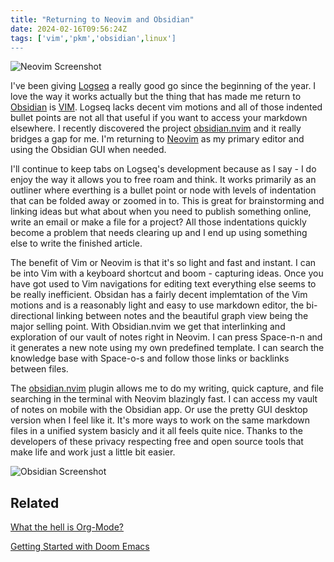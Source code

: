 ```yaml
---
title: "Returning to Neovim and Obsidian"
date: 2024-02-16T09:56:24Z
tags: ['vim','pkm','obsidian',linux']
---
```


![Neovim Screenshot](/2024-02-16-returning-to-neovim-and-obsidian/2024-02-16-neovim-screenshot.png) 

I've been giving [Logseq](https://logseq.com/) a really good go since the beginning of the year. I love the way it works actually but the thing that has made me return to [Obsidian](https://obsidian.md/) is [VIM](https://en.wikipedia.org/wiki/Vim_(text_editor)). Logseq lacks decent vim motions and all of those indented bullet points are not all that useful if you want to access your markdown elsewhere. I recently discovered the project [obsidian.nvim](https://github.com/epwalsh/obsidian.nvim) and it really bridges a gap for me. I'm returning to [Neovim](https://neovim.io/) as my primary editor and using the Obsidian GUI when needed.

I'll continue to keep tabs on Logseq's development because as I say - I do enjoy the way it allows you to free roam and think. It works primarily as an outliner where everthing is a bullet point or node with levels of indentation that can be folded away or zoomed in to. This is great for brainstorming and linking ideas but what about when you need to publish something online, write an email or make a file for a project? All those indentations quickly become a problem that needs clearing up and I end up using something else to write the finished article.

The benefit of Vim or Neovim is that it's so light and fast and instant. I can be into Vim with a keyboard shortcut and boom - capturing ideas. Once you have got used to Vim navigations for editing text everything else seems to be really inefficient. Obsidan has a fairly decent implemtation of the Vim motions and is a reasonably light and easy to use markdown editor, the bi-directional linking between notes and the beautiful graph view being the major selling point. With Obsidian.nvim we get that interlinking and exploration of our vault of notes right in Neovim. I can press Space-n-n and it generates a new note using my own predefined template. I can search the knowledge base with Space-o-s and follow those links or backlinks between files. 

The [obsidian.nvim](https://github.com/epwalsh/obsidian.nvim) plugin allows me to do my writing, quick capture, and file searching in the terminal with Neovim blazingly fast. I can access my vault of notes on mobile with the Obsidian app. Or use the pretty GUI desktop version when I feel like it. It's more ways to work on the same markdown files in a unified system basicly and it all feels quite nice. Thanks to the developers of these privacy respecting free and open source tools that make life and work just a little bit easier.

![Obsidian Screenshot](/2024-02-16-returning-to-neovim-and-obsidian/2024-02-16-obsidian-graph-view.png) 

## Related

[What the hell is Org-Mode?](/posts/2023-12-01-what-the-hell-is-org-mode/)


[Getting Started with Doom Emacs](/posts/2023-01-27-getting-started-with-doom-emacs/)

